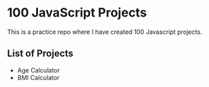 # 100 JavaScript Projects

This is a practice repo where I have created 100 Javascript projects.


## List of Projects

- Age Calculator
- BMI Calculator